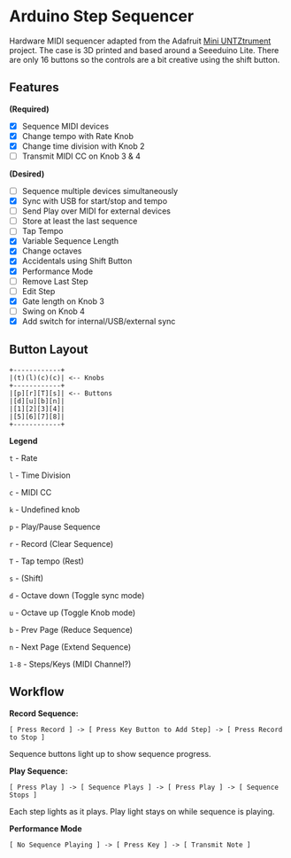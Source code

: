 # Arduino Step Sequencer

Hardware MIDI sequencer adapted from the Adafruit [Mini UNTZtrument](https://learn.adafruit.com/mini-untztrument-3d-printed-midi-controller/overview) project. The case is 3D printed and based around a Seeeduino Lite. There are only 16 buttons so the controls are a bit creative using the shift button. 

## Features

**(Required)**

- [x] Sequence MIDI devices
- [x] Change tempo with Rate Knob
- [x] Change time division with Knob 2
- [ ] Transmit MIDI CC on Knob 3 & 4

**(Desired)**

- [ ] Sequence multiple devices simultaneously
- [x] Sync with USB for start/stop and tempo
- [ ] Send Play over MIDI for external devices
- [ ] Store at least the last sequence
- [ ] Tap Tempo
- [x] Variable Sequence Length
- [x] Change octaves
- [x] Accidentals using Shift Button
- [x] Performance Mode
- [ ] Remove Last Step
- [ ] Edit Step
- [x] Gate length on Knob 3
- [ ] Swing on Knob 4
- [x] Add switch for internal/USB/external sync

## Button Layout

```
+------------+
|(t)(l)(c)(c)| <-- Knobs
+------------+
|[p][r][T][s]| <-- Buttons
|[d][u][b][n]|
|[1][2][3][4]|
|[5][6][7][8]|
+------------+
```

**Legend**

`t` - Rate

`l` - Time Division

`c` - MIDI CC

`k` - Undefined knob

`p` - Play/Pause Sequence

`r` - Record (Clear Sequence)

`T` - Tap tempo (Rest)

`s` - (Shift)

`d` - Octave down (Toggle sync mode)

`u` - Octave up (Toggle Knob mode)

`b` - Prev Page (Reduce Sequence)

`n` - Next Page (Extend Sequence)

`1-8` - Steps/Keys (MIDI Channel?)



## Workflow

**Record Sequence:**

`[ Press Record ] -> [ Press Key Button to Add Step] -> [ Press Record to Stop ]`

Sequence buttons light up to show sequence progress.



**Play Sequence:**

`[ Press Play ] -> [ Sequence Plays ] -> [ Press Play ] -> [ Sequence Stops ]`

Each step lights as it plays. Play light stays on while sequence is playing.



**Performance Mode**

`[ No Sequence Playing ] -> [ Press Key ] -> [ Transmit Note ]`


